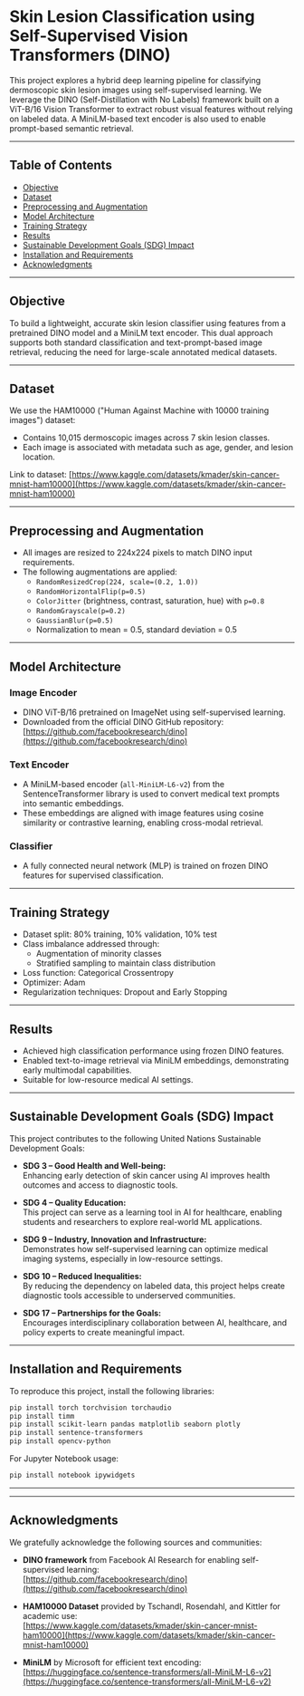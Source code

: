 # Skin Lesion Classification using Self-Supervised Vision Transformers (DINO)

This project explores a hybrid deep learning pipeline for classifying dermoscopic skin lesion images using self-supervised learning. We leverage the DINO (Self-Distillation with No Labels) framework built on a ViT-B/16 Vision Transformer to extract robust visual features without relying on labeled data. A MiniLM-based text encoder is also used to enable prompt-based semantic retrieval.

---

## Table of Contents
- [Objective](#objective)
- [Dataset](#dataset)
- [Preprocessing and Augmentation](#preprocessing-and-augmentation)
- [Model Architecture](#model-architecture)
- [Training Strategy](#training-strategy)
- [Results](#results)
- [Sustainable Development Goals (SDG) Impact](#sustainable-development-goals-sdg-impact)
- [Installation and Requirements](#installation-and-requirements)
- [Acknowledgments](#acknowledgments)


---

## Objective

To build a lightweight, accurate skin lesion classifier using features from a pretrained DINO model and a MiniLM text encoder. This dual approach supports both standard classification and text-prompt-based image retrieval, reducing the need for large-scale annotated medical datasets.

---

## Dataset

We use the HAM10000 ("Human Against Machine with 10000 training images") dataset:
- Contains 10,015 dermoscopic images across 7 skin lesion classes.
- Each image is associated with metadata such as age, gender, and lesion location.

Link to dataset: [https://www.kaggle.com/datasets/kmader/skin-cancer-mnist-ham10000](https://www.kaggle.com/datasets/kmader/skin-cancer-mnist-ham10000)

---

## Preprocessing and Augmentation

- All images are resized to 224x224 pixels to match DINO input requirements.
- The following augmentations are applied:
  - `RandomResizedCrop(224, scale=(0.2, 1.0))`
  - `RandomHorizontalFlip(p=0.5)`
  - `ColorJitter` (brightness, contrast, saturation, hue) with `p=0.8`
  - `RandomGrayscale(p=0.2)`
  - `GaussianBlur(p=0.5)`
  - Normalization to mean = 0.5, standard deviation = 0.5

---

## Model Architecture

### Image Encoder  
- DINO ViT-B/16 pretrained on ImageNet using self-supervised learning.  
- Downloaded from the official DINO GitHub repository:  
  [https://github.com/facebookresearch/dino](https://github.com/facebookresearch/dino)

### Text Encoder  
- A MiniLM-based encoder (`all-MiniLM-L6-v2`) from the SentenceTransformer library is used to convert medical text prompts into semantic embeddings.
- These embeddings are aligned with image features using cosine similarity or contrastive learning, enabling cross-modal retrieval.

### Classifier  
- A fully connected neural network (MLP) is trained on frozen DINO features for supervised classification.

---

## Training Strategy

- Dataset split: 80% training, 10% validation, 10% test
- Class imbalance addressed through:
  - Augmentation of minority classes
  - Stratified sampling to maintain class distribution
- Loss function: Categorical Crossentropy
- Optimizer: Adam
- Regularization techniques: Dropout and Early Stopping

---

## Results

- Achieved high classification performance using frozen DINO features.
- Enabled text-to-image retrieval via MiniLM embeddings, demonstrating early multimodal capabilities.
- Suitable for low-resource medical AI settings.

---

## Sustainable Development Goals (SDG) Impact

This project contributes to the following United Nations Sustainable Development Goals:

- **SDG 3 – Good Health and Well-being:**  
  Enhancing early detection of skin cancer using AI improves health outcomes and access to diagnostic tools.

- **SDG 4 – Quality Education:**  
  This project can serve as a learning tool in AI for healthcare, enabling students and researchers to explore real-world ML applications.

- **SDG 9 – Industry, Innovation and Infrastructure:**  
  Demonstrates how self-supervised learning can optimize medical imaging systems, especially in low-resource settings.

- **SDG 10 – Reduced Inequalities:**  
  By reducing the dependency on labeled data, this project helps create diagnostic tools accessible to underserved communities.

- **SDG 17 – Partnerships for the Goals:**  
  Encourages interdisciplinary collaboration between AI, healthcare, and policy experts to create meaningful impact.

---

## Installation and Requirements

To reproduce this project, install the following libraries:

```bash
pip install torch torchvision torchaudio
pip install timm
pip install scikit-learn pandas matplotlib seaborn plotly
pip install sentence-transformers
pip install opencv-python
```

For Jupyter Notebook usage:

```bash
pip install notebook ipywidgets
```

---

---

## Acknowledgments

We gratefully acknowledge the following sources and communities:

- **DINO framework** from Facebook AI Research for enabling self-supervised learning:  
  [https://github.com/facebookresearch/dino](https://github.com/facebookresearch/dino)

- **HAM10000 Dataset** provided by Tschandl, Rosendahl, and Kittler for academic use:  
  [https://www.kaggle.com/datasets/kmader/skin-cancer-mnist-ham10000](https://www.kaggle.com/datasets/kmader/skin-cancer-mnist-ham10000)

- **MiniLM** by Microsoft for efficient text encoding:  
  [https://huggingface.co/sentence-transformers/all-MiniLM-L6-v2](https://huggingface.co/sentence-transformers/all-MiniLM-L6-v2)
